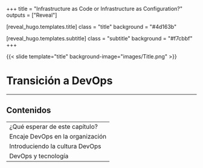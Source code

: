 +++
title = "Infrastructure as Code or Infrastructure as Configuration?"
outputs = ["Reveal"]

[reveal_hugo.templates.title]
class = "title"
background = "#4d163b"

[reveal_hugo.templates.subtitle]
class = "subtitle"
background = "#f7cbbf"
+++

{{< slide template="title" background-image="images/Title.png" >}}

# Transición a DevOps

---

## Contenidos

|   |
| --- |
| ¿Qué esperar de este capítulo? |
| Encaje DevOps en la organización |
| Introduciendo la cultura DevOps |
| DevOps y tecnología |
